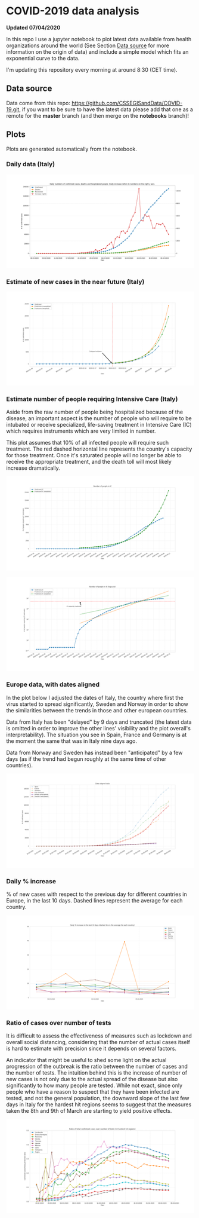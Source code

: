 # COVID-2019 data analysis

**Updated 07/04/2020**

In this repo I use a jupyter notebook to plot latest data available from health organizations around the world (See Section [Data source](#Data-source) for more information on the origin of data) and include a simple model which fits an exponential curve to the data.

I'm updating this repository every morning at around 8:30 (CET time).

## Data source

Data come from this repo: https://github.com/CSSEGISandData/COVID-19.git, if you want to be sure to have the latest data please add that one as a remote for the **master** branch (and then merge on the **notebooks** branch)!

## Plots

Plots are generated automatically from the notebook.

### Daily data (Italy)

![Daily data (Italy)](notebooks/daily_data.png)

### Estimate of new cases in the near future (Italy)

![Estimate of new cases in the near future (Italy)](notebooks/confirmed_cases_prediction.png)

### Estimate number of people requiring Intensive Care (Italy)

Aside from the raw number of people being hospitalized because of the disease, an important aspect is the number of people who will require to be intubated or receive specialized, life-saving treatment in Intensive Care (IC) which requires instruments which are very limited in number.

This plot assumes that 10% of all infected people will require such treatment. The red dashed horizontal line represents the country's capacity for those treatment. Once it's saturated people will no longer be able to receive the appropriate treatment, and the death toll will most likely increase dramatically.

![Estimate of number of patients requiring IC (Italy)](notebooks/IC_estimates.png)

![Estimate of number of patients requiring IC, logscale (Italy)](notebooks/IC_estimates_logscale.png)

### Europe data, with dates aligned

In the plot below I adjusted the dates of Italy, the country where first the virus started to spread significantly, Sweden and Norway in order to show the similarities between the trends in those and other european countries.

Data from Italy has been "delayed" by 9 days and truncated (the latest data is omitted in order to improve the other lines' visibility and the plot overall's interpretability). The situation you see in Spain, France and Germany is at the moment the same that was in Italy nine days ago.

Data from Norway and Sweden has instead been "anticipated" by a few days (as if the trend had begun roughly at the same time of other countries).

![Europe data, with dates aligned](notebooks/europe_aligned_dates.png)

### Daily % increase

% of new cases with respect to the previous day for different countries in Europe, in the last 10 days. Dashed lines represent the average for each country.

![Daily % increase](notebooks/europe_daily_increase_10days.png)

### Ratio of cases over number of tests

It is difficult to assess the effectiveness of measures such as lockdown and
overall social distancing, considering that the number of actual cases itself is
hard to estimate with precision since it depends on several factors.

An indicator that might be useful to shed some light on the actual progression
of the outbreak is the ratio between the number of cases and the number of
tests. The intuition behind this is the increase of number of new cases is not
only due to the actual spread of the disease but also significantly to how many
people are tested. While not exact, since only people who have a reason to
suspect that they have been infected are tested, and not the general population,
the downward slope of the last few days in Italy for the hardest hit regions 
seems to suggest that the measures taken the 8th and 9th of March are starting
to yield positive effects.

![Daily % increase](notebooks/cases_over_tests_ratio_italy.png)
